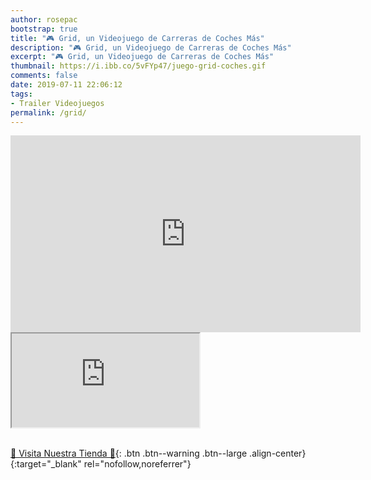 ```yaml
---
author: rosepac
bootstrap: true
title: "🎮 Grid, un Videojuego de Carreras de Coches Más"
description: "🎮 Grid, un Videojuego de Carreras de Coches Más"
excerpt: "🎮 Grid, un Videojuego de Carreras de Coches Más"
thumbnail: https://i.ibb.co/5vFYp47/juego-grid-coches.gif
comments: false
date: 2019-07-11 22:06:12
tags:
- Trailer Videojuegos
permalink: /grid/
---
```


<iframe width="560" height="315" src="https://www.youtube.com/embed/kSJzeLep-Xg" frameborder="0" allow="accelerometer; autoplay; encrypted-media; gyroscope; picture-in-picture" allowfullscreen></iframe>

<div class="embed-responsive embed-responsive-16by9">
  <iframe class="embed-responsive-item" src="https://www.youtube-nocookie.com/embed/8u51ZY2a3Sc?rel=0" allowfullscreen></iframe>
</div><br/>

[🎁 Visita Nuestra Tienda 🎁](https://www.amazon.es/shop/cibercursos){: .btn .btn--warning .btn--large .align-center}{:target="_blank" rel="nofollow,noreferrer"}